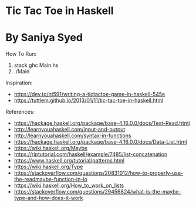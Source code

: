 # Tic Tac Toe in Haskell
# By Saniya Syed 

How To Run:
1. stack ghc Main.hs
2. ./Main

Inspiration:
- https://dev.to/nt591/writing-a-tictactoe-game-in-haskell-545e
- https://tuttlem.github.io/2013/01/11/tic-tac-toe-in-haskell.html

References:
- https://hackage.haskell.org/package/base-4.16.0.0/docs/Text-Read.html
- http://learnyouahaskell.com/input-and-output
- http://learnyouahaskell.com/syntax-in-functions
- https://hackage.haskell.org/package/base-4.16.0.0/docs/Data-List.html
- https://wiki.haskell.org/Maybe
- https://riptutorial.com/haskell/example/7485/list-concatenation
- https://www.haskell.org/tutorial/patterns.html
- https://wiki.haskell.org/Type
- https://stackoverflow.com/questions/20831012/how-to-properly-use-the-readmaybe-function-in-io
- https://wiki.haskell.org/How_to_work_on_lists
- https://stackoverflow.com/questions/29456824/what-is-the-maybe-type-and-how-does-it-work
